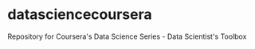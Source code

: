 datasciencecoursera
===================

Repository for Coursera's Data Science Series - Data Scientist's Toolbox
